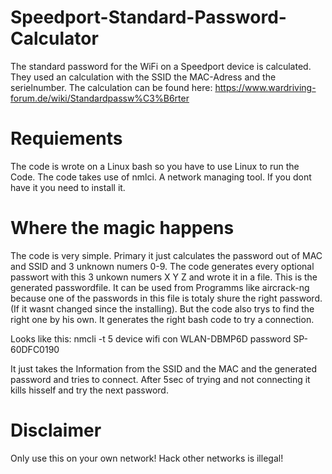 # Speedport-Standard-Password-Calculator

The standard password for the WiFi on a Speedport device is calculated. 
They used an calculation with the SSID the MAC-Adress and the serielnumber.
The calculation can be found here: https://www.wardriving-forum.de/wiki/Standardpassw%C3%B6rter

# Requiements

The code is wrote on a Linux bash so you have to use Linux to run the Code.
The code takes use of nmlci. A network managing tool. If you dont have it you need to install it.

# Where the magic happens

The code is very simple. Primary it just calculates the password out of MAC and SSID and 3 unknown numers 0-9.
The code generates every optional passwort with this 3 unkown numers X Y Z and wrote it in a file.
This is the generated passwordfile. It can be used from Programms like aircrack-ng because one of the passwords in this file is totaly shure the right password. (If it wasnt changed since the installing).
But the code also trys to find the right one by his own. It generates the right bash code to try a connection.

Looks like this: 
    nmcli -t 5 device wifi con WLAN-DBMP6D password SP-60DFC0190

It just takes the Information from the SSID and the MAC and the generated password and tries to connect. After 5sec of trying and not connecting it kills hisself and try the next password.

# Disclaimer

Only use this on your own network! Hack other networks is illegal!
